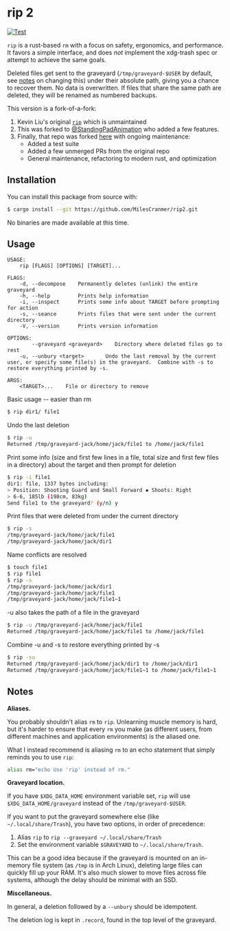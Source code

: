 # rip 2

[![Test](https://github.com/MilesCranmer/rip2/actions/workflows/test.yml/badge.svg)](https://github.com/MilesCranmer/rip2/actions/workflows/test.yml)

`rip` is a rust-based `rm` with a focus on safety, ergonomics, and performance.  It favors a simple interface, and does *not* implement the xdg-trash spec or attempt to achieve the same goals.

Deleted files get sent to the graveyard (`/tmp/graveyard-$USER` by default, see [notes](#notes) on changing this) under their absolute path, giving you a chance to recover them. No data is overwritten. If files that share the same path are deleted, they will be renamed as numbered backups.

This version is a fork-of-a-fork:

1. Kevin Liu's original [`rip`](https://github.com/nivekuil/rip) which is unmaintained
2. This was forked to [@StandingPadAnimation](https://github.com/StandingPadAnimations) who added a few features.
3. Finally, that repo was forked [here](https://github.com/MilesCranmer/rip2) with ongoing maintenance:
    - Added a test suite
    - Added a few unmerged PRs from the original repo
    - General maintenance, refactoring to modern rust, and optimization

## Installation

You can install this package from source with:

```bash
$ cargo install --git https://github.com/MilesCranmer/rip2.git
```

No binaries are made available at this time.

## Usage

```text
USAGE:
    rip [FLAGS] [OPTIONS] [TARGET]...

FLAGS:
    -d, --decompose    Permanently deletes (unlink) the entire graveyard
    -h, --help         Prints help information
    -i, --inspect      Prints some info about TARGET before prompting for action
    -s, --seance       Prints files that were sent under the current directory
    -V, --version      Prints version information

OPTIONS:
        --graveyard <graveyard>    Directory where deleted files go to rest
    -u, --unbury <target>       Undo the last removal by the current user, or specify some file(s) in the graveyard.  Combine with -s to restore everything printed by -s.

ARGS:
    <TARGET>...    File or directory to remove
```

Basic usage -- easier than rm

```bash
$ rip dir1/ file1
```

Undo the last deletion

```bash
$ rip -u
Returned /tmp/graveyard-jack/home/jack/file1 to /home/jack/file1
```

Print some info (size and first few lines in a file, total size and first few files in a directory) about the target and then prompt for deletion

```bash
$ rip -i file1
dir1: file, 1337 bytes including:
> Position: Shooting Guard and Small Forward ▪ Shoots: Right
> 6-6, 185lb (198cm, 83kg)
Send file1 to the graveyard? (y/n) y
```

Print files that were deleted from under the current directory

```bash
$ rip -s
/tmp/graveyard-jack/home/jack/file1
/tmp/graveyard-jack/home/jack/dir1
```

Name conflicts are resolved

```bash
$ touch file1
$ rip file1
$ rip -s
/tmp/graveyard-jack/home/jack/dir1
/tmp/graveyard-jack/home/jack/file1
/tmp/graveyard-jack/home/jack/file1~1
```

-u also takes the path of a file in the graveyard

```bash
$ rip -u /tmp/graveyard-jack/home/jack/file1
Returned /tmp/graveyard-jack/home/jack/file1 to /home/jack/file1
```

Combine -u and -s to restore everything printed by -s

```bash
$ rip -su
Returned /tmp/graveyard-jack/home/jack/dir1 to /home/jack/dir1
Returned /tmp/graveyard-jack/home/jack/file1~1 to /home/jack/file1~1
```

## Notes

**Aliases.**

You probably shouldn't alias `rm` to `rip`.  Unlearning muscle memory is hard, but it's harder to ensure that every `rm` you make (as different users, from different machines and application environments) is the aliased one.

What I instead recommend is aliasing `rm` to an echo statement that simply reminds you to use `rip`:

```bash
alias rm="echo Use 'rip' instead of rm."
```

**Graveyard location.**

If you have `$XDG_DATA_HOME` environment variable set, `rip` will use `$XDG_DATA_HOME/graveyard` instead of the `/tmp/graveyard-$USER`.

If you want to put the graveyard somewhere else (like `~/.local/share/Trash`), you have two options, in order of precedence:

  1. Alias `rip` to `rip --graveyard ~/.local/share/Trash`
  2. Set the environment variable `$GRAVEYARD` to `~/.local/share/Trash`.

This can be a good idea because if the graveyard is mounted on an in-memory file system (as `/tmp` is in Arch Linux), deleting large files can quickly fill up your RAM.  It's also much slower to move files across file systems, although the delay should be minimal with an SSD.

**Miscellaneous.**

In general, a deletion followed by a `--unbury` should be idempotent.

The deletion log is kept in `.record`, found in the top level of the graveyard.
